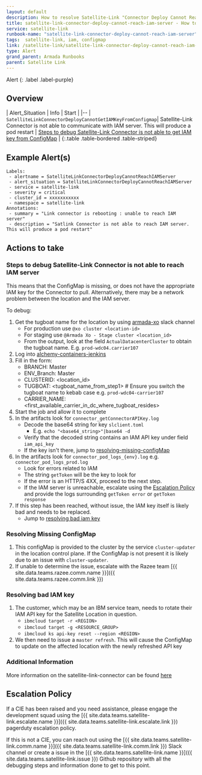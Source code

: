 ```yaml
---
layout: default
description: How to resolve Satellite-Link "Connector Deploy Cannot Reach IAM Server"
title: satellite-link-connector-deploy-cannot-reach-iam-server - How to resolve 
service: satellite-link
runbook-name: "satellite-link-connector-deploy-cannot-reach-iam-server"
tags:  satellite-link, iam, configmap
link: /satellite-link/satellite-link-connector-deploy-cannot-reach-iam-server
type: Alert
grand_parent: Armada Runbooks
parent: Satellite Link
---
```


Alert
{: .label .label-purple}

## Overview

| Alert_Situation | Info | Start |
|--
| `SatelliteLinkConnectorDeployCannotGetIAMKeyFromConfigmap`| Satellite-Link Connector is not able to communicate with IAM server. This will produce a pod restart
 | [Steps to debug Satellite-Link Connector is not able to get IAM key from ConfigMap](#steps-to-debug-satellite-link-connector-is-not-able-to-reach-iam-server) |
{:.table .table-bordered .table-striped}

## Example Alert(s)

~~~~
Labels:
 - alertname = SatelliteLinkConnectorDeployCannotReachIAMServer
 - alert_situation = SatelliteLinkConnectorDeployCannotReachIAMServer
 - service = satellite-link
 - severity = critical
 - cluster_id = xxxxxxxxxxx
 - namespace = satellite-link
Annotations:
 - summary = "Link connector is rebooting : unable to reach IAM server"
 - description = "Satlink Connector is not able to reach IAM server. This will produce a pod restart"
~~~~

## Actions to take

### Steps to debug Satellite-Link Connector is not able to reach IAM server

This means that the ConfigMap is missing, or does not have the appropriate IAM key for the Connector to pull. Alternatively, there may be a network problem between the location and the IAM server.

To debug:

1. Get the tugboat name for the location by using [armada-xo](https://ibm-argonauts.slack.com/archives/G53AJ95TP) slack channel
    * For production use `@xo cluster <location-id>`
    * For staging use `@Armada Xo - Stage cluster <location_id>`
    * From the output, look at the field `ActualDatacenterCluster` to obtain the tugboat name. E.g. `prod-wdc04.carrier107`
1. Log into [alchemy-containers-jenkins](https://alchemy-containers-jenkins.swg-devops.com/job/Containers-Runtime/job/armada-cruiser-automated-recovery/job/armada-ha-master-get-info/build?delay=0sec)
1. Fill in the form:
    * BRANCH: Master
    * ENV_Branch: Master
    * CLUSTERID: <location_id>
    * TUGBOAT: <tugboat_name_from_step1> # Ensure you switch the tugboat name to kebab case e.g. `prod-wdc04-carrier107`
    * CARRIER_NAME: <first_available_carrier_in_dc_where_tugboat_resides>
1. Start the job and allow it to complete
1. In the artifacts look for `connector_getConnectorAPIKey.log`
    * Decode the base64 string for key `slclient.toml`
        * E.g. `echo "<base64_string>"|base64 -d`
    * Verify that the decoded string contains an IAM API key under field `iam_api_key`
    * If the key isn't there, jump to [resolving-missing-configMap](#resolving-missing-configmap)
1. In the artifacts look for `connector_pod_logs_{env}.log` e.g. `connector_pod_logs_prod.log`
    * Look for errors related to IAM
    * The string `getToken` will be the key to look for
    * If the error is an HTTP/S 4XX, proceed to the next step.
    * If the IAM server is unreachable, escalate using the [Escalation Policy](#escalation-policy) and provide the logs surrounding `getToken error` or `getToken response`
1. If this step has been reached, without issue, the IAM key itself is likely bad and needs to be replaced.
    * Jump to [resolving bad iam key](#resolving-bad-iam-key)

### Resolving Missing ConfigMap
1. This configMap is provided to the cluster by the service `cluster-updater` in the location control plane. If the ConfigMap is not present it is likely due to an issue with `cluster-updater`.
1. If unable to determine the issue, escalate with the Razee team [{{ site.data.teams.razee.comm.name }}]({{ site.data.teams.razee.comm.link }})

### Resolving bad IAM key
1. The customer, which may be an IBM service team, needs to rotate their IAM API key for the Satellite Location in question.
    * `ibmcloud target -r <REGION>`
    * `ibmcloud target -g <RESOURCE_GROUP>`
    * `ibmcloud ks api-key reset --region <REGION>`
2. We then need to issue a `master refresh`. This will cause the ConfigMap to update on the affected location with the newly refreshed API key

### Additional Information

More information on the satellite-link-connector can be found [here](https://github.ibm.com/IBM-Cloud-Platform-Networking/satellite-link-connector)

## Escalation Policy
If a CIE has been raised and you need assistance, please engage the development squad using the [{{ site.data.teams.satellite-link.escalate.name }}]({{ site.data.teams.satellite-link.escalate.link }}) pagerduty escalation policy.

If this is not a CIE, you can reach out using the [{{ site.data.teams.satellite-link.comm.name }}]({{ site.data.teams.satellite-link.comm.link }}) Slack channel or create a issue in the [{{ site.data.teams.satellite-link.name }}]({{ site.data.teams.satellite-link.issue }}) Github repository with all the debugging steps and information done to get to this point.

